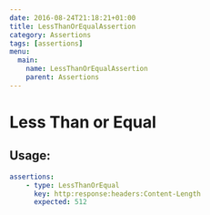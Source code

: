 ```yaml
---
date: 2016-08-24T21:18:21+01:00
title: LessThanOrEqualAssertion
category: Assertions
tags: [assertions]
menu:
  main:
    name: LessThanOrEqualAssertion
    parent: Assertions
---
```


# Less Than or Equal

## Usage:

```yaml
assertions:
    - type: LessThanOrEqual
      key: http:response:headers:Content-Length
      expected: 512
```
